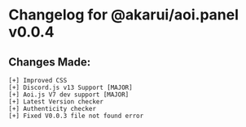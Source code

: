 # Changelog for @akarui/aoi.panel v0.0.4

## Changes Made:
```
[+] Improved CSS
[+] Discord.js v13 Support [MAJOR]
[+] Aoi.js V7 dev support [MAJOR]
[+] Latest Version checker
[+] Authenticity checker 
[+] Fixed V0.0.3 file not found error
```
